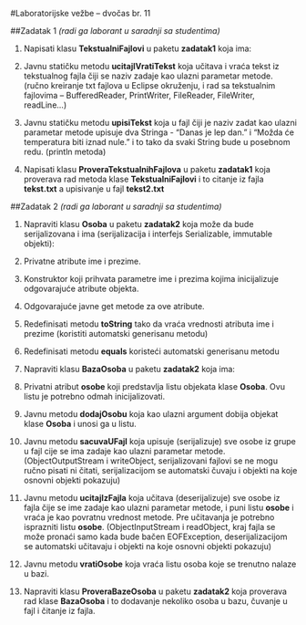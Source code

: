 #Laboratorijske vežbe – dvočas br. 11


##Zadatak 1
*(radi ga laborant u saradnji sa studentima)*

1. Napisati klasu **TekstualniFajlovi** u paketu **zadatak1** koja ima:

2. Javnu statičku metodu **ucitajIVratiTekst** koja učitava i vraća tekst iz tekstualnog fajla čiji se naziv zadaje kao ulazni parametar metode.
(ručno kreiranje txt fajlova u Eclipse okruženju, i rad sa tekstualnim fajlovima –
BufferedReader, PrintWriter, FileReader, FileWriter, readLine...)

3. Javnu statičku metodu **upisiTekst** koja u fajl čiji je naziv zadat kao ulazni parametar metode upisuje dva Stringa - “Danas je lep dan.” i “Možda će
temperatura biti iznad nule.” i to tako da svaki String bude u posebnom redu. (println
metoda)

4. Napisati klasu **ProveraTekstualnihFajlova** u paketu **zadatak1** koja proverava rad metoda klase **TekstualniFajlovi** i to citanje iz fajla **tekst.txt** a upisivanje u fajl **tekst2.txt**

##Zadatak 2
*(radi ga laborant u saradnji sa studentima)*

1. Napraviti klasu **Osoba** u paketu **zadatak2** koja može da bude serijalizovana i ima
(serijalizacija i interfejs Serializable, immutable objekti):

2. Privatne atribute ime i prezime.

3. Konstruktor koji prihvata parametre ime i prezima kojima inicijalizuje odgovarajuće atribute objekta.

4. Odgovarajuće javne get metode za ove atribute.

5. Redefinisati metodu **toString** tako da vraća vrednosti atributa ime i prezime (koristiti automatski generisanu metodu)

6. Redefinisati metodu **equals** koristeći automatski generisanu metodu

7. Napraviti klasu **BazaOsoba** u paketu **zadatak2** koja ima:

8. Privatni atribut **osobe** koji predstavlja listu objekata klase **Osoba**. Ovu listu je potrebno
odmah inicijalizovati.

9. Javnu metodu **dodajOsobu** koja kao ulazni argument dobija objekat klase **Osoba** i unosi ga u listu.

10. Javnu metodu **sacuvaUFajl** koja upisuje (serijalizuje) sve osobe iz grupe u fajl cije se ima zadaje kao ulazni parametar metode.
(ObjectOutputStream i writeObject, serijalizovani fajlovi se ne mogu ručno pisati ni čitati, serijalizacijom se automatski čuvaju i objekti na koje osnovni objekti pokazuju)

11. Javnu metodu **ucitajIzFajla** koja učitava (deserijalizuje) sve osobe iz fajla čije se ime zadaje kao ulazni parametar metode, i puni listu **osobe** i vraća je kao povratnu vrednost metode. Pre učitavanja je potrebno isprazniti listu **osobe**. (ObjectInputStream i readObject, kraj fajla se može
pronaći samo kada bude bačen EOFException, deserijalizacijom se automatski učitavaju
i objekti na koje osnovni objekti pokazuju)

12. Javnu metodu **vratiOsobe** koja vraća listu osoba koje se trenutno nalaze u bazi.

13. Napraviti klasu **ProveraBazeOsoba** u paketu **zadatak2** koja proverava rad klase **BazaOsoba** i to dodavanje nekoliko osoba u bazu, čuvanje u fajl i čitanje iz fajla. 

